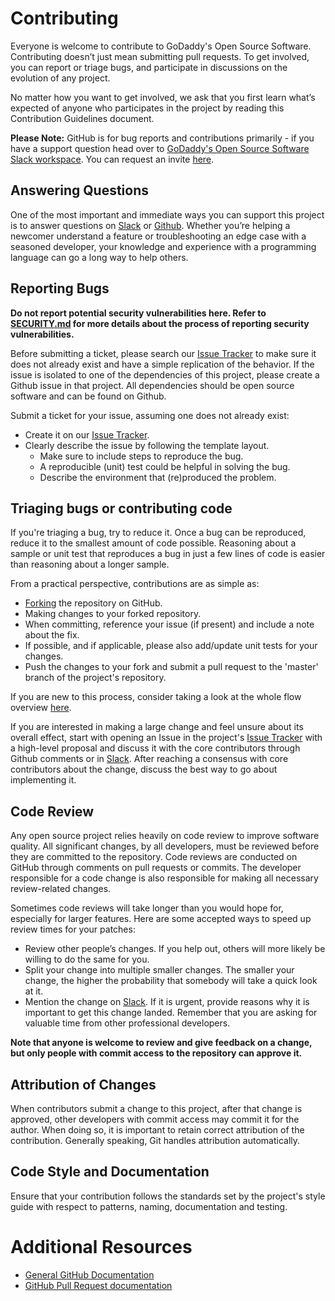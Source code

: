 # Contributing

Everyone is welcome to contribute to GoDaddy's Open Source Software.
Contributing doesn’t just mean submitting pull requests. To get involved, you
can report or triage bugs, and participate in discussions on the evolution of
any project.

No matter how you want to get involved, we ask that you first learn what’s
expected of anyone who participates in the project by reading this Contribution
Guidelines document.

**Please Note:** GitHub is for bug reports and contributions primarily - if you
have a support question head over to [GoDaddy's Open Source Software Slack
workspace][slack]. You can request an invite
[here](https://godaddy-oss-slack.herokuapp.com).

## Answering Questions

One of the most important and immediate ways you can support this project is to
answer questions on [Slack][slack] or [Github][issues]. Whether you’re helping a
newcomer understand a feature or troubleshooting an edge case with a seasoned
developer, your knowledge and experience with a programming language can go a
long way to help others.

## Reporting Bugs

**Do not report potential security vulnerabilities here. Refer to
[SECURITY.md](./SECURITY.md) for more details about the process of reporting
security vulnerabilities.**

Before submitting a ticket, please search our [Issue Tracker][issues] to make
sure it does not already exist and have a simple replication of the behavior. If
the issue is isolated to one of the dependencies of this project, please create
a Github issue in that project. All dependencies should be open source software
and can be found on Github.

Submit a ticket for your issue, assuming one does not already exist:
  - Create it on our [Issue Tracker][issues].
  - Clearly describe the issue by following the template layout.
    - Make sure to include steps to reproduce the bug.
    - A reproducible (unit) test could be helpful in solving the bug.
    - Describe the environment that (re)produced the problem.

## Triaging bugs or contributing code

If you're triaging a bug, try to reduce it. Once a bug can be reproduced, reduce
it to the smallest amount of code possible. Reasoning about a sample or unit
test that reproduces a bug in just a few lines of code is easier than reasoning
about a longer sample.

From a practical perspective, contributions are as simple as:
  - [Forking](https://help.github.com/en/articles/fork-a-repo) the repository on GitHub.
  - Making changes to your forked repository.
  - When committing, reference your issue (if present) and include a note about the fix.
  - If possible, and if applicable, please also add/update unit tests for your changes.
  - Push the changes to your fork and submit a pull request to the 'master' branch of the project's repository.

If you are new to this process, consider taking a look at the whole flow overview
[here](https://guides.github.com/activities/forking/).

If you are interested in making a large change and feel unsure about its overall
effect, start with opening an Issue in the project's [Issue Tracker][issues]
with a high-level proposal and discuss it with the core contributors through
Github comments or in [Slack][slack]. After reaching a consensus with core
contributors about the change, discuss the best way to go about implementing it.

## Code Review

Any open source project relies heavily on code review to improve software
quality. All significant changes, by all developers, must be reviewed before
they are committed to the repository. Code reviews are conducted on GitHub
through comments on pull requests or commits. The developer responsible for a
code change is also responsible for making all necessary review-related changes.

Sometimes code reviews will take longer than you would hope for, especially for
larger features. Here are some accepted ways to speed up review times for your
patches:

- Review other people’s changes. If you help out, others will more likely be
willing to do the same for you.
- Split your change into multiple smaller changes. The smaller your change,
the higher the probability that somebody will take a quick look at it.
- Mention the change on [Slack][slack]. If it is urgent, provide reasons why it
is important to get this change landed. Remember that you are asking for valuable
time from other professional developers.

**Note that anyone is welcome to review and give feedback on a change, but only
people with commit access to the repository can approve it.**

## Attribution of Changes

When contributors submit a change to this project, after that change is
approved, other developers with commit access may commit it for the author. When
doing so, it is important to retain correct attribution of the contribution.
Generally speaking, Git handles attribution automatically.

## Code Style and Documentation

Ensure that your contribution follows the standards set by the project's style
guide with respect to patterns, naming, documentation and testing.

# Additional Resources

- [General GitHub Documentation](https://help.github.com/)
- [GitHub Pull Request documentation](https://help.github.com/send-pull-requests/)

[issues]: https://github.com/godaddy/dmd/issues
[slack]: https://godaddy-oss.slack.com/
